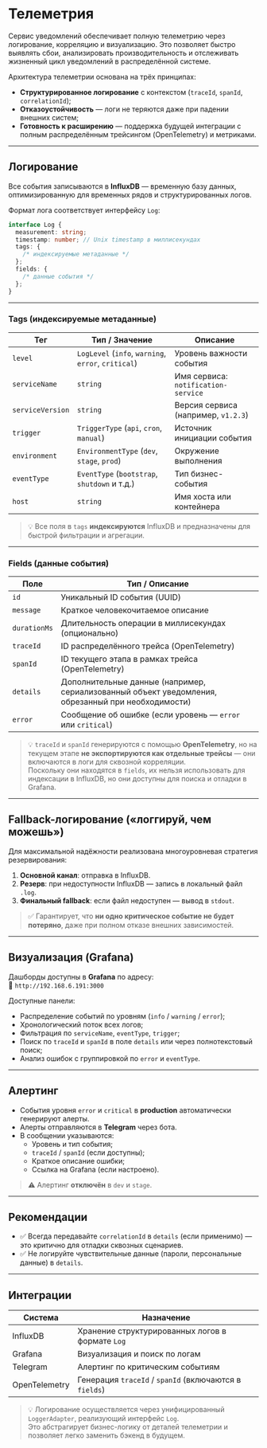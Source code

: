 # Телеметрия

Сервис уведомлений обеспечивает полную телеметрию через логирование, корреляцию и визуализацию. Это позволяет быстро выявлять сбои, анализировать производительность и отслеживать жизненный цикл уведомлений в распределённой системе.

Архитектура телеметрии основана на трёх принципах:

- **Структурированное логирование** с контекстом (`traceId`, `spanId`, `correlationId`);
- **Отказоустойчивость** — логи не теряются даже при падении внешних систем;
- **Готовность к расширению** — поддержка будущей интеграции с полным распределённым трейсингом (OpenTelemetry) и метриками.

---

## Логирование

Все события записываются в **InfluxDB** — временную базу данных, оптимизированную для временных рядов и структурированных логов.

Формат лога соответствует интерфейсу `Log`:

```ts
interface Log {
  measurement: string;
  timestamp: number; // Unix timestamp в миллисекундах
  tags: {
    /* индексируемые метаданные */
  };
  fields: {
    /* данные события */
  };
}
```

---

### Tags (индексируемые метаданные)

| Тег              | Тип / Значение                                      | Описание                            |
| ---------------- | --------------------------------------------------- | ----------------------------------- |
| `level`          | `LogLevel` (`info`, `warning`, `error`, `critical`) | Уровень важности события            |
| `serviceName`    | `string`                                            | Имя сервиса: `notification-service` |
| `serviceVersion` | `string`                                            | Версия сервиса (например, `v1.2.3`) |
| `trigger`        | `TriggerType` (`api`, `cron`, `manual`)             | Источник инициации события          |
| `environment`    | `EnvironmentType` (`dev`, `stage`, `prod`)          | Окружение выполнения                |
| `eventType`      | `EventType` (`bootstrap`, `shutdown` и т.д.)        | Тип бизнес-события                  |
| `host`           | `string`                                            | Имя хоста или контейнера            |

> 💡 Все поля в `tags` **индексируются** InfluxDB и предназначены для быстрой фильтрации и агрегации.

---

### Fields (данные события)

| Поле         | Тип / Описание                                                                                     |
| ------------ | -------------------------------------------------------------------------------------------------- |
| `id`         | Уникальный ID события (UUID)                                                                       |
| `message`    | Краткое человекочитаемое описание                                                                  |
| `durationMs` | Длительность операции в миллисекундах (опционально)                                                |
| `traceId`    | ID распределённого трейса (OpenTelemetry)                                                          |
| `spanId`     | ID текущего этапа в рамках трейса (OpenTelemetry)                                                  |
| `details`    | Дополнительные данные (например, сериализованный объект уведомления, обрезанный при необходимости) |
| `error`      | Сообщение об ошибке (если уровень — `error` или `critical`)                                        |

> 💡 `traceId` и `spanId` генерируются с помощью **OpenTelemetry**, но на текущем этапе **не экспортируются как отдельные трейсы** — они включаются в логи для сквозной корреляции.  
> Поскольку они находятся в `fields`, их нельзя использовать для индексации в InfluxDB, но они доступны для поиска и отладки в Grafana.

---

## Fallback-логирование («логгируй, чем можешь»)

Для максимальной надёжности реализована многоуровневая стратегия резервирования:

1. **Основной канал**: отправка в InfluxDB.
2. **Резерв**: при недоступности InfluxDB — запись в локальный файл `.log`.
3. **Финальный fallback**: если файл недоступен — вывод в `stdout`.

> ✅ Гарантирует, что **ни одно критическое событие не будет потеряно**, даже при полном отказе внешних зависимостей.

---

## Визуализация (Grafana)

Дашборды доступны в **Grafana** по адресу:  
🔗 `http://192.168.6.191:3000`

Доступные панели:

- Распределение событий по уровням (`info` / `warning` / `error`);
- Хронологический поток всех логов;
- Фильтрация по `serviceName`, `eventType`, `trigger`;
- Поиск по `traceId` и `spanId` в поле `details` или через полнотекстовый поиск;
- Анализ ошибок с группировкой по `error` и `eventType`.

---

## Алертинг

- События уровня `error` и `critical` в **production** автоматически генерируют алерты.
- Алерты отправляются в **Telegram** через бота.
- В сообщении указываются:
  - Уровень и тип события;
  - `traceId` / `spanId` (если доступны);
  - Краткое описание ошибки;
  - Ссылка на Grafana (если настроено).

> ⚠️ Алертинг **отключён** в `dev` и `stage`.

---

## Рекомендации

- ✅ Всегда передавайте `correlationId` в `details` (если применимо) — это критично для отладки сквозных сценариев.
- ✅ Не логируйте чувствительные данные (пароли, персональные данные) в `details`.

---

## Интеграции

| Система       | Назначение                                             |
| ------------- | ------------------------------------------------------ |
| InfluxDB      | Хранение структурированных логов в формате `Log`       |
| Grafana       | Визуализация и поиск по логам                          |
| Telegram      | Алертинг по критическим событиям                       |
| OpenTelemetry | Генерация `traceId` / `spanId` (включаются в `fields`) |

> 💡 Логирование осуществляется через унифицированный `LoggerAdapter`, реализующий интерфейс `Log`.  
> Это абстрагирует бизнес-логику от деталей телеметрии и позволяет легко заменить бэкенд в будущем.
